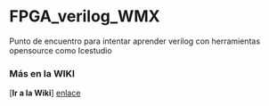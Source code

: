 # FPGA_verilog_WMX
Punto de encuentro para intentar aprender verilog con  herramientas opensource como Icestudio

### Más en la WIKI  

[enlace]: https://github.com/jospicant/FPGA_verilog_WMX/wiki/00_Home
[**Ir a la Wiki**] [enlace]
